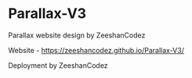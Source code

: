 # Parallax-V3
Parallax website design by ZeeshanCodez 



Website - https://zeeshancodez.github.io/Parallax-V3/


Deployment by ZeeshanCodez 
